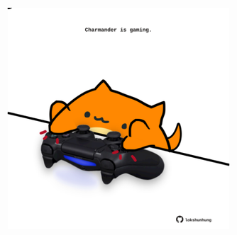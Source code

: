 <!-- built at 08/01/2023, 11:00:41 UTC -->
<p align="center">
  <img width="500" height="500" src="./ReadmeImage.svg">
</p>
